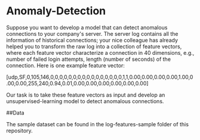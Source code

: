 # Anomaly-Detection

Suppose you want to develop a model that can detect anomalous connections to your company's server. The server log contains all the information of historical connections; your nice colleague has already helped you to transform the raw log into a collection of feature vectors, where each feature vector characterize a connection in 40 dimensions, e.g., number of failed login attempts, length (number of seconds) of the connection. Here is one example feature vector:


[udp,SF,0,105,146,0,0,0,0,0,0,0,0,0,0,0,0,0,0,0,0,1,1,0.00,0.00,0.00,0.00,1.00,0.00,0.00,255,240,0.94,0.01,0.00,0.00,0.00,0.00,0.00,0.00]


Our task is to take these feature vectors as input and develop an unsupervised-learning model to detect anomalous connections.

##Data

The sample dataset can be found in the log-features-sample folder of this repository.
